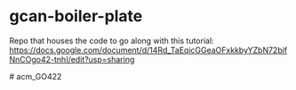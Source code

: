 # gcan-boiler-plate
 
Repo that houses the code to go along with this tutorial:
https://docs.google.com/document/d/14Rd_TaEqicGGeaOFxkkbyYZbN72bifNnCOgo42-tnhI/edit?usp=sharing

#   a c m _ G O 4 2 2  
 